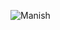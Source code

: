 ![Manish](https://scontent-del1-1.xx.fbcdn.net/v/t1.0-9/87675836_1478934758951302_9109364522279239680_o.jpg?_nc_cat=110&_nc_sid=09cbfe&_nc_ohc=Gaaj-z5Z4nAAX9hZghO&_nc_ht=scontent-del1-1.xx&oh=e30315a0de8f3eba0304157b16d9ee98&oe=5F3A0B46)
